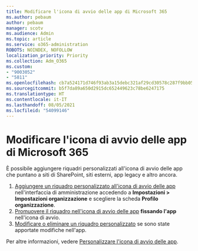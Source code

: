 ```yaml
---
title: Modificare l'icona di avvio delle app di Microsoft 365
ms.author: pebaum
author: pebaum
manager: scotv
ms.audience: Admin
ms.topic: article
ms.service: o365-administration
ROBOTS: NOINDEX, NOFOLLOW
localization_priority: Priority
ms.collection: Adm_O365
ms.custom:
- "9003052"
- "5811"
ms.openlocfilehash: cb7a524171d746f93ab3a15debc321af29cd30578c287f9bb05810491e604517
ms.sourcegitcommit: b5f7da89a650d2915dc652449623c78be6247175
ms.translationtype: HT
ms.contentlocale: it-IT
ms.lasthandoff: 08/05/2021
ms.locfileid: "54099146"
---
```

# <a name="make-changes-to-the-microsoft-365-app-launcher"></a>Modificare l'icona di avvio delle app di Microsoft 365

È possibile aggiungere riquadri personalizzati all'icona di avvio delle app che puntano a siti di SharePoint, siti esterni, app legacy e altro ancora.

1. [Aggiungere un riquadro personalizzato all'icona di avvio delle app](https://docs.microsoft.com/microsoft-365/admin/manage/customize-the-app-launcher) nell'interfaccia di amministrazione accedendo a **Impostazioni > Impostazioni organizzazione** e scegliere la scheda **Profilo organizzazione**.
2. [Promuovere il riquadro nell'icona di avvio delle app](https://docs.microsoft.com/microsoft-365/admin/manage/customize-the-app-launcher#promote-the-tile-to-app-launcher) **fissando l'app** nell'icona di avvio.
3. [Modificare o eliminare un riquadro personalizzato](https://docs.microsoft.com/microsoft-365/admin/manage/customize-the-app-launcher#edit-or-delete-a-custom-tile) se sono state apportate modifiche nell'app.

Per altre informazioni, vedere [Personalizzare l'icona di avvio delle app](https://docs.microsoft.com/microsoft-365/admin/manage/customize-the-app-launcher).
